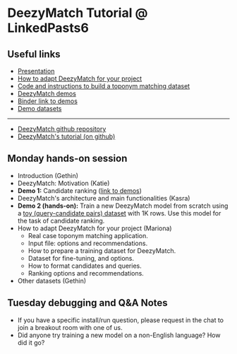 # DeezyMatch Tutorial @ LinkedPasts6

## Useful links
* [Presentation](https://docs.google.com/presentation/d/14wRL9vGIfNc_xHa4gR_I5hL9_ChVHDacfXUQ6DLeKP0/edit?usp=sharing)
* [How to adapt DeezyMatch for your project](https://github.com/LinkedPasts/LaNC-workshop/blob/main/deezymatch/recommendations.md)
* [Code and instructions to build a toponym matching dataset](https://github.com/LinkedPasts/LaNC-workshop/tree/main/deezymatch/create_topmatching_dataset)
* [DeezyMatch demos](https://github.com/LinkedPasts/LaNC-workshop/tree/main/deezymatch/demos)
* [Binder link to demos](https://mybinder.org/v2/gh/LinkedPasts/LaNC-workshop/HEAD?filepath=deezymatch%2Fdemos)
* [Demo datasets](https://github.com/LinkedPasts/LaNC-workshop/blob/main/deezymatch/demo_datasets.md)
---
* [DeezyMatch github repository](https://github.com/Living-with-machines/DeezyMatch)
* [DeezyMatch's tutorial (on github)](https://living-with-machines.github.io/DeezyMatch/)



## Monday hands-on session

- Introduction (Gethin)
- DeezyMatch: Motivation (Katie)
- **Demo 1:** Candidate ranking ([link to demos](https://github.com/LinkedPasts/LaNC-workshop/tree/main/deezymatch/demos))
- DeezyMatch's architecture and main functionalities (Kasra)
- **Demo 2 (hands-on):** Train a new DeezyMatch model from scratch using a <ins>toy (query-candidate pairs) dataset</ins> with 1K rows. Use this model for the task of candidate ranking.
- How to adapt DeezyMatch for your project (Mariona)
    - Real case toponym matching application.
    - Input file: options and recommendations.
    - How to prepare a training dataset for DeezyMatch.
    - Dataset for fine-tuning, and options.
    - How to format candidates and queries.
    - Ranking options and recommendations.
- Other datasets (Gethin)

## Tuesday debugging and Q&A Notes

- If you have a specific install/run question, please request in the chat to join a breakout room with one of us.
- Did anyone try training a new model on a non-English language? How did it go?
